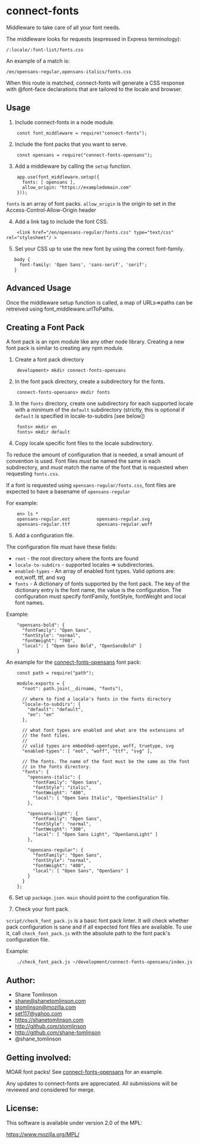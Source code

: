 # connect-fonts

Middleware to take care of all your font needs.

The middleware looks for requests (expressed in Express terminology):
```
/:locale/:font-list/fonts.css
```

An example of a match is:
```
/en/opensans-regular,opensans-italics/fonts.css
```

When this route is matched, connect-fonts will generate a CSS response with @font-face declarations that are tailored to the locale and browser.

## Usage
1. Include connect-fonts in a node module.
```
    const font_middleware = require("connect-fonts");
```

2. Include the font packs that you want to serve.
```
    const opensans = require("connect-fonts-opensans");
```

3. Add a middleware by calling the `setup` function.
```
    app.use(font_middleware.setup({
      fonts: [ opensans ],
      allow_origin: "https://exampledomain.com"
    }));
```

`fonts` is an array of font packs.
`allow_origin` is the origin to set in the Access-Control-Allow-Origin header

4. Add a link tag to include the font CSS.
```
    <link href="/en/opensans-regular/fonts.css" type="text/css" rel="stylesheet"/ >
```

5. Set your CSS up to use the new font by using the correct font-family.
```
   body {
     font-family: 'Open Sans', 'sans-serif', 'serif';
   }
```


## Advanced Usage
Once the middleware setup function is called, a map of URLs=>paths can be retreived using font_middleware.urlToPaths.

## Creating a Font Pack
A font pack is an npm module like any other node library. Creating a new font pack is similar to creating any npm module.

1) Create a font pack directory
```
    development> mkdir connect-fonts-opensans
```

2) In the font pack directory, create a subdirectory for the fonts.
```
    connect-fonts-opensans> mkdir fonts
```

3) In the ``fonts`` directory, create one subdirectory for each supported locale with a minimum of the ``default`` subdirectory (strictly, this is optional if ``default`` is specified in locale-to-subdirs [see below])
```
    fonts> mkdir en
    fonts> mkdir default
```

4) Copy locale specific font files to the locale subdirectory.

To reduce the amount of configuration that is needed, a small amount of convention is used. Font files *must* be named the same in each subdirectory, and *must* match the name of the font that is requested when requesting ``fonts.css``.

If a font is requested using ``opensans-regular/fonts.css``, font files are expected to have a basename of ``opensans-regular``

For example:
```
    en> ls *
    opensans-regular.eot          opensans-regular.svg
    opensans-regular.ttf          opensans-regular.woff
```

5) Add a configuration file.

The configuration file must have these fields:
* ``root`` - the root directory where the fonts are found
* ``locale-to-subdirs`` - supported locales => subdirectories.
* ``enabled-types`` - An array of enabled font types. Valid options are: eot,woff, ttf, and svg
* ``fonts`` - A dictionary of fonts supported by the font pack. The key of the
  dictionary entry is the font name, the value is the configuration. The configuration must specify fontFamily, fontStyle, fontWeight and local font names.

Example:
```
    "opensans-bold": {
      "fontFamily": "Open Sans",
      "fontStyle": "normal",
      "fontWeight": "700",
      "local": [ "Open Sans Bold", "OpenSansBold" ]
    }
```

An example for the [connect-fonts-opensans](https://github.com/shane-tomlinson/connect-fonts-opensans) font pack:
```
    const path = require("path");

    module.exports = {
      "root": path.join(__dirname, "fonts"),

      // where to find a locale's fonts in the fonts directory
      "locale-to-subdirs": {
        "default": "default",
        "en": "en"
      },

      // what font types are enabled and what are the extensions of
      // the font files.
      //
      // valid types are embedded-opentype, woff, truetype, svg
      "enabled-types": [ "eot", "woff", "ttf", "svg" ],

      // The fonts. The name of the font must be the same as the font
      // in the fonts directory.
      "fonts": {
        "opensans-italic": {
          "fontFamily": "Open Sans",
          "fontStyle": "italic",
          "fontWeight": "400",
          "local": [ "Open Sans Italic", "OpenSansItalic" ]
        },

        "opensans-light": {
          "fontFamily": "Open Sans",
          "fontStyle": "normal",
          "fontWeight": "300",
          "local": [ "Open Sans Light", "OpenSansLight" ]
        },

        "opensans-regular": {
          "fontFamily": "Open Sans",
          "fontStyle": "normal",
          "fontWeight": "400",
          "local": [ "Open Sans", "OpenSans" ]
        }
      }
    };
```

6) Set up ``package.json``. ``main`` should point to the configuration file.

7) Check your font pack.

``script/check_font_pack.js`` is a basic font pack linter. It will check whether pack configuration is sane and if all expected font files are available. To use it, call ``check_font_pack.js`` with the absolute path to the font pack's configuration file.

Example:
```
    ./check_font_pack.js ~/development/connect-fonts-opensans/index.js
```

## Author:
* Shane Tomlinson
* shane@shanetomlinson.com
* stomlinson@mozilla.com
* set117@yahoo.com
* https://shanetomlinson.com
* http://github.com/stomlinson
* http://github.com/shane-tomlinson
* @shane_tomlinson

## Getting involved:
MOAR font packs! See
[connect-fonts-opensans](https://github.com/shane-tomlinson/connect-fonts-opensans) for an example.

Any updates to connect-fonts are appreciated. All submissions will be reviewed
and considered for merge.

## License:
This software is available under version 2.0 of the MPL:

  https://www.mozilla.org/MPL/


